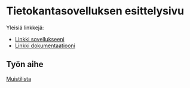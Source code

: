 # Tietokantasovelluksen esittelysivu

Yleisiä linkkejä:

* [Linkki sovellukseeni](https://www.hanranti.users.cs.helsinki.fi/tsoha)
* [Linkki dokumentaatiooni](https://github.com/hanranti/Tsoha-Bootstrap/blob/master/doc/dokumentaatio.pdf)

## Työn aihe

[Muistilista](http://advancedkittenry.github.io/suunnittelu_ja_tyoymparisto/aiheet/Muistilista.html) 
